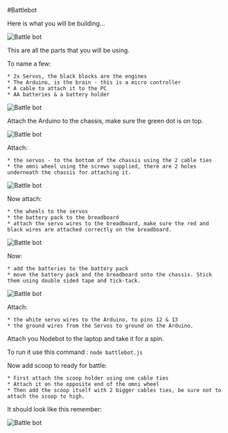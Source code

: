 #Battlebot

Here is what you will be building...

![Battle bot](./images/battlebot_done.jpg)

This are all the parts that you will be using.

To name a few:

	* 2x Servos, the black blocks are the engines
	* The Arduino, is the brain - this is a micro controller
	* A cable to attach it to the PC 
	* AA batteries & a battery holder

![Battle bot](./images/battlebot_1.jpg)

Attach the Arduino to the chassis, make sure the green dot is on top.

![Battle bot](./images/battlebot_2.jpg)

Attach:

	* the servos - to the bottom of the chassis using the 2 cable ties
	* the omni wheel using the screws supplied, there are 2 holes underneath the chassis for attaching it.

![Battle bot](./images/battlebot_3.jpg)

Now attach:

	* the wheels to the servos
	* the battery pack to the breadboard
	* attach the servo wires to the breadboard, make sure the red and black wires are attached correctly on the breadboard.

![Battle bot](./images/battlebot_4.jpg)

Now:

	* add the batteries to the battery pack
	* move the battery pack and the breadboard onto the chassis. Stick them using double sided tape and tick-tack.

![Battle bot](./images/battlebot_5.jpg)

Attach:
	
	* the white servo wires to the Arduino, to pins 12 & 13
	* the ground wires from the Servos to ground on the Arduino.

Attach you Nodebot to the laptop and take it for a spin.

To run it use this command : ```node battlebot.js```
	
Now add scoop to ready for battle:

	* First attach the scoop holder using one cable ties
	* Attach it on the opposite end of the omni wheel
	* Then add the scoop itself with 2 bigger cables ties, be sure not to attach the scoop to high.

It should look like this remember:

![Battle bot](./images/battlebot_done.jpg)


